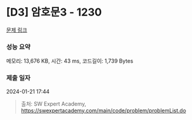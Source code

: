 # [D3] 암호문3 - 1230 

[문제 링크](https://swexpertacademy.com/main/code/problem/problemDetail.do?contestProbId=AV14zIwqAHwCFAYD) 

### 성능 요약

메모리: 13,676 KB, 시간: 43 ms, 코드길이: 1,739 Bytes

### 제출 일자

2024-01-21 17:44



> 출처: SW Expert Academy, https://swexpertacademy.com/main/code/problem/problemList.do